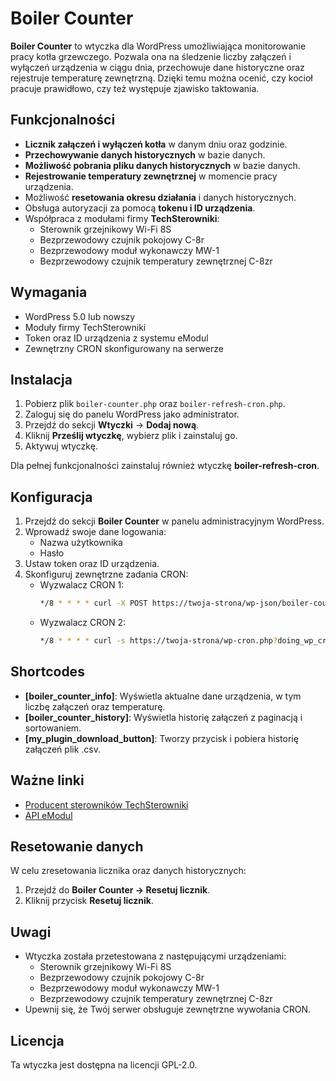 # Boiler Counter

**Boiler Counter** to wtyczka dla WordPress umożliwiająca monitorowanie pracy kotła grzewczego. Pozwala ona na śledzenie liczby załączeń i wyłączeń urządzenia w ciągu dnia, przechowuje dane historyczne oraz rejestruje temperaturę zewnętrzną. Dzięki temu można ocenić, czy kocioł pracuje prawidłowo, czy też występuje zjawisko taktowania.

## Funkcjonalności

- **Licznik załączeń i wyłączeń kotła** w danym dniu oraz godzinie.
- **Przechowywanie danych historycznych** w bazie danych.
- **Możliwość pobrania pliku danych historycznych** w bazie danych.
- **Rejestrowanie temperatury zewnętrznej** w momencie pracy urządzenia.
- Możliwość **resetowania okresu działania** i danych historycznych.
- Obsługa autoryzacji za pomocą **tokenu i ID urządzenia**.
- Współpraca z modułami firmy **TechSterowniki**:
  - Sterownik grzejnikowy Wi-Fi 8S
  - Bezprzewodowy czujnik pokojowy C-8r
  - Bezprzewodowy moduł wykonawczy MW-1
  - Bezprzewodowy czujnik temperatury zewnętrznej C-8zr

## Wymagania

- WordPress 5.0 lub nowszy
- Moduły firmy TechSterowniki
- Token oraz ID urządzenia z systemu eModul
- Zewnętrzny CRON skonfigurowany na serwerze

## Instalacja

1. Pobierz plik `boiler-counter.php` oraz `boiler-refresh-cron.php`.
2. Zaloguj się do panelu WordPress jako administrator.
3. Przejdź do sekcji **Wtyczki** → **Dodaj nową**.
4. Kliknij **Prześlij wtyczkę**, wybierz plik i zainstaluj go.
5. Aktywuj wtyczkę.

Dla pełnej funkcjonalności zainstaluj również wtyczkę **boiler-refresh-cron**.

## Konfiguracja

1. Przejdź do sekcji **Boiler Counter** w panelu administracyjnym WordPress.
2. Wprowadź swoje dane logowania:
   - Nazwa użytkownika
   - Hasło
3. Ustaw token oraz ID urządzenia.
4. Skonfiguruj zewnętrzne zadania CRON:
   - Wyzwalacz CRON 1:
     ```bash
     */8 * * * * curl -X POST https://twoja-strona/wp-json/boiler-counter/v1/update_device -H "X-Device-Token: twoj-sekret"
     ```
   - Wyzwalacz CRON 2:
     ```bash
     */8 * * * * curl -s https://twoja-strona/wp-cron.php?doing_wp_cron > /dev/null
     ```

## Shortcodes

- **[boiler_counter_info]**: Wyświetla aktualne dane urządzenia, w tym liczbę załączeń oraz temperaturę.
- **[boiler_counter_history]**: Wyświetla historię załączeń z paginacją i sortowaniem.
- **[my_plugin_download_button]**: Tworzy przycisk i pobiera historię załączeń plik .csv.

## Ważne linki

- [Producent sterowników TechSterowniki](https://www.techsterowniki.pl/)
- [API eModul](https://api-documentation.emodul.eu/)

## Resetowanie danych

W celu zresetowania licznika oraz danych historycznych:

1. Przejdź do **Boiler Counter → Resetuj licznik**.
2. Kliknij przycisk **Resetuj licznik**.

## Uwagi

- Wtyczka została przetestowana z następującymi urządzeniami:
  - Sterownik grzejnikowy Wi-Fi 8S
  - Bezprzewodowy czujnik pokojowy C-8r
  - Bezprzewodowy moduł wykonawczy MW-1
  - Bezprzewodowy czujnik temperatury zewnętrznej C-8zr
- Upewnij się, że Twój serwer obsługuje zewnętrzne wywołania CRON.

## Licencja

Ta wtyczka jest dostępna na licencji GPL-2.0.
